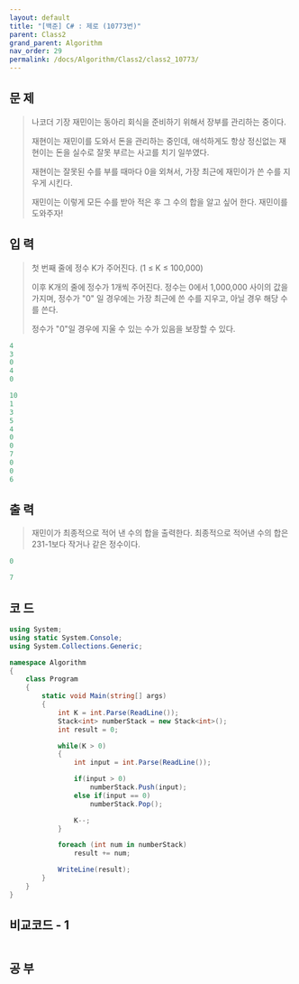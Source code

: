```yaml
---
layout: default
title: "[백준] C# : 제로 (10773번)"
parent: Class2
grand_parent: Algorithm
nav_order: 29
permalink: /docs/Algorithm/Class2/class2_10773/
---
```


## 문 제

> 나코더 기장 재민이는 동아리 회식을 준비하기 위해서 장부를 관리하는 중이다.
>
> 재현이는 재민이를 도와서 돈을 관리하는 중인데, 애석하게도 항상 정신없는 재현이는 돈을 실수로 잘못 부르는 사고를 치기 일쑤였다.
>
> 재현이는 잘못된 수를 부를 때마다 0을 외쳐서, 가장 최근에 재민이가 쓴 수를 지우게 시킨다.
>
> 재민이는 이렇게 모든 수를 받아 적은 후 그 수의 합을 알고 싶어 한다. 재민이를 도와주자!

## 입 력

> 첫 번째 줄에 정수 K가 주어진다. (1 ≤ K ≤ 100,000)
>
> 이후 K개의 줄에 정수가 1개씩 주어진다. 정수는 0에서 1,000,000 사이의 값을 가지며, 정수가 "0" 일 경우에는 가장 최근에 쓴 수를 지우고, 아닐 경우 해당 수를 쓴다.
>
> 정수가 "0"일 경우에 지울 수 있는 수가 있음을 보장할 수 있다.

```yaml
4
3
0
4
0
```

```yaml
10
1
3
5
4
0
0
7
0
0
6
```

## 출 력

> 재민이가 최종적으로 적어 낸 수의 합을 출력한다. 최종적으로 적어낸 수의 합은 231-1보다 작거나 같은 정수이다.

```yaml
0
```

```yaml
7
```

## 코 드

<div class="code-example" markdown="1">

```csharp
using System;
using static System.Console;
using System.Collections.Generic;

namespace Algorithm
{
    class Program
    {
        static void Main(string[] args)
        {
            int K = int.Parse(ReadLine());
            Stack<int> numberStack = new Stack<int>();
            int result = 0;

            while(K > 0)
            {
                int input = int.Parse(ReadLine());

                if(input > 0)
                    numberStack.Push(input);
                else if(input == 0)
                    numberStack.Pop();

                K--;
            }

            foreach (int num in numberStack)
                result += num;

            WriteLine(result);
        }
    }
}
```

</div>

## 비교코드 - 1

<div class="code-example" markdown="1">

```csharp

```

</div>

## 공 부

```

```
